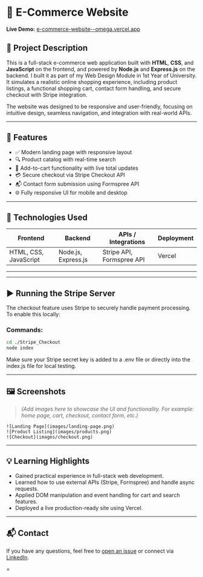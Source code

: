 # 🛒 E-Commerce Website

**Live Demo:** [e-commerce-website--omega.vercel.app](https://e-commerce-website--omega.vercel.app/)

## 📄 Project Description

This is a full-stack e-commerce web application built with **HTML**, **CSS**, and **JavaScript** on the frontend, and powered by **Node.js** and **Express.js** on the backend. I built it as part of my Web Design Module in 1st Year of University. It simulates a realistic online shopping experience, including product listings, a functional shopping cart, contact form handling, and secure checkout with Stripe integration.

The website was designed to be responsive and user-friendly, focusing on intuitive design, seamless navigation, and integration with real-world APIs.

---

## 🎯 Features

- ✅ Modern landing page with responsive layout
- 🔍 Product catalog with real-time search
- 🛒 Add-to-cart functionality with live total updates
- 💳 Secure checkout via Stripe Checkout API
- 📬 Contact form submission using Formspree API
- 🌐 Fully responsive UI for mobile and desktop

---

## 🧰 Technologies Used

| Frontend        | Backend          | APIs / Integrations       | Deployment |
|----------------|------------------|----------------------------|------------|
| HTML, CSS, JavaScript | Node.js, Express.js | Stripe API, Formspree API | Vercel |

---

---

## ▶️ Running the Stripe Server

The checkout feature uses Stripe to securely handle payment processing. To enable this locally:

### Commands:

```bash
cd ./Stripe_Checkout
node index
````

Make sure your Stripe secret key is added to a .env file or directly into the index.js file for local testing.

---

## 🖼️ Screenshots

> *(Add images here to showcase the UI and functionality. For example: home page, cart, checkout, contact form, etc.)*

```
![Landing Page](images/landing-page.png)
![Product Listing](images/products.png)
![Checkout](images/checkout.png)
```

---

## 💡 Learning Highlights

* Gained practical experience in full-stack web development.
* Learned how to use external APIs (Stripe, Formspree) and handle async requests.
* Applied DOM manipulation and event handling for cart and search features.
* Deployed a live production-ready site using Vercel.

---

## 📬 Contact

If you have any questions, feel free to [open an issue](https://github.com/kenechukz) or connect via [LinkedIn](https://www.linkedin.com/in/kene-declan-chukwu/).

=
